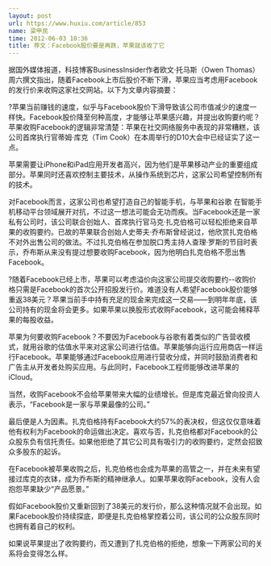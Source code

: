 ```yaml
---
layout: post
url: https://www.huxiu.com/article/853
name: 梁甲民
time: 2012-06-03 10:36
title: 荐文：Facebook股价要是再跌，苹果就该收了它
---
```

据国外媒体报道，科技博客BusinessInsider作者欧文·托马斯（Owen Thomas）周六撰文指出，随着Facebook上市后股价不断下滑，苹果应当考虑用Facebook的发行价来收购这家社交网站。以下为文章内容摘要：

?苹果当前赚钱的速度，似乎与Facebook股价下滑导致该公司市值减少的速度一样快。Facebook股价降至何种高度，才能够让苹果感兴趣，并提出收购要约呢？苹果收购Facebook的逻辑非常清楚：苹果在社交网络服务中表现的非常糟糕，该公司首席执行官蒂姆·库克（Tim Cook）在本周举行的D10大会中已经证实了这一点。

苹果需要让iPhone和iPad应用开发者高兴，因为他们是苹果移动产业的重要组成部分。苹果同时还喜欢控制主要技术，从操作系统到芯片，这家公司希望控制所有的技术。

对Facebook而言，这家公司也希望打造自己的智能手机，与苹果和谷歌 在智能手机移动平台领域展开对抗，不过这一想法可能会无功而疾。当Facebook还是一家私有公司时，该公司联合创始人、首席执行官马克·扎克伯格可以轻松拒绝来自苹果的收购要约。已故的苹果联合创始人史蒂夫·乔布斯曾经说过，他欣赏扎克伯格不对外出售公司的做法。不过扎克伯格在参加脱口秀主持人查理·罗斯的节目时表示，乔布斯从来没有提过想要收购Facebook，因为他明白扎克伯格不愿出售Facebook。

?随着Facebook已经上市，苹果可以考虑溢价向这家公司提交收购要约--收购价格只需是Facebook的首次公开招股发行价。难道没有人希望Facebook股价能够重返38美元？苹果当前手中持有充足的现金来完成这一交易——到明年年底，该公司持有的现金将会更多。如果苹果以换股形式收购Facebook，这可能会稀释苹果的每股收益。

苹果为何要收购Facebook？不要因为Facebook与谷歌有着类似的广告营收模式，就用谷歌的估值水平来对这家公司进行估值。苹果能够向运行应用商店一样运行Facebook。苹果能够通过Facebook应用进行营收分成，并同时鼓励消费者和广告主从开发者处购买应用。与此同时，Facebook工程师能够改进苹果的iCloud。

当然，收购Facebook不会给苹果带来大幅的业绩增长。但是库克最近曾向投资人表示，“Facebook是一家与苹果最像的公司。”

最后便是人为因素。扎克伯格持有Facebook大约57%的表决权，但这仅仅意味着他有权利为Facebook的命运做出决定。喜欢与否，扎克伯格都对Facebook的公众股东负有信托责任。如果他拒绝了其它公司具有吸引力的收购要约，定然会招致众多股东的起诉。

在Facebook被苹果收购之后，扎克伯格也会成为苹果的高管之一，并在未来有望接过库克的衣钵，成为乔布斯的精神继承人。如果苹果收购Facebook，没有人会抱怨苹果缺少“产品愿景。”

假如Facebook股价又重新回到了38美元的发行价，那么这种情况就不会出现。如果Facebook股价持续探底，即便是扎克伯格掌控着公司，该公司的公众股东同时也拥有着自己的权利。

如果说苹果提出了收购要约，而又遭到了扎克伯格的拒绝，想象一下两家公司的关系将会变得怎么样。

